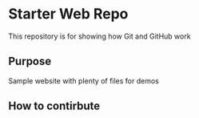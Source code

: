# Starter Web Repo

This repository is for showing how Git and GitHub work

## Purpose

Sample website with plenty of files for demos

## How to contirbute